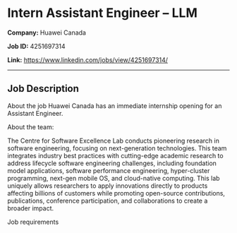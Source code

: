 # Intern Assistant Engineer – LLM

**Company:** Huawei Canada

**Job ID:** 4251697314

**Link:** https://www.linkedin.com/jobs/view/4251697314/

---

## Job Description

About the job
Huawei Canada has an immediate internship opening for an Assistant Engineer.

About the team:

The Centre for Software Excellence Lab conducts pioneering research in software engineering, focusing on next-generation technologies. This team integrates industry best practices with cutting-edge academic research to address lifecycle software engineering challenges, including foundation model applications, software performance engineering, hyper-cluster programming, next-gen mobile OS, and cloud-native computing. This lab uniquely allows researchers to apply innovations directly to products affecting billions of customers while promoting open-source contributions, publications, conference participation, and collaborations to create a broader impact.





Job requirements
